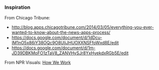 ### Inspiration

From Chicago Tribune:
-  <http://blog.apps.chicagotribune.com/2014/03/05/everything-you-ever-wanted-to-know-about-the-news-apps-process/>
-  <https://docs.google.com/document/d/1dDcu-IM1nO5x86iY38OQc9O8UliJHUOXXNSFfoWxd8E/edit>
-  <https://docs.google.com/document/d/1m-JD39DBKMoFO1zTaV8_ZANVHySJr8YxHyekdxRGb5E/edit>

From NPR Visuals: [How We Work](http://blog.apps.npr.org/2014/06/04/how-we-work.html)
   
